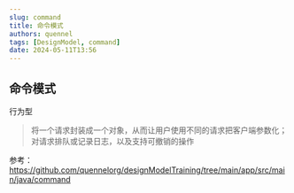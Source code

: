 ```yaml
---
slug: command
title: 命令模式
authors: quennel
tags: [DesignModel, command]
date: 2024-05-11T13:56
---
```


## 命令模式
行为型

> 将一个请求封装成一个对象，从而让用户使用不同的请求把客户端参数化；对请求排队或记录日志，以及支持可撤销的操作








参考：
https://github.com/quennelorg/designModelTraining/tree/main/app/src/main/java/command